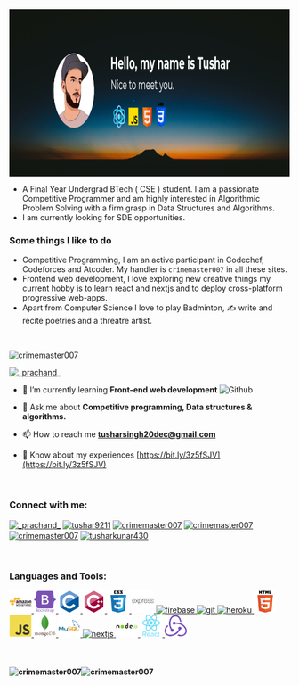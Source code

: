 <!-- <h1 align="center" >Hello World ❤</h1> -->
<img src="https://github.com/crimemaster007/crimemaster007/blob/main/wepik--202251-16540.png" height="300px" width="900px" alt="Twitter" align="center">



* A Final Year Undergrad BTech ( CSE ) student. I am a passionate Competitive Programmer and am highly interested in Algorithmic Problem Solving with a firm grasp in Data Structures and Algorithms.
* I am currently looking for SDE opportunities.


### Some things I like to do
* Competitive Programming, I am an active participant in Codechef, Codeforces and Atcoder. My handler is ``crimemaster007`` in all these sites.
* Frontend web development, I love exploring new creative things my current hobby is to learn react and nextjs and to deploy cross-platform progressive web-apps.
* Apart from Computer Science I love to play Badminton, ✍️ write and recite poetries and a threatre artist.


<br>
<p align="left"> <img src="https://komarev.com/ghpvc/?username=crimemaster007&label=Profile%20views&color=0e75b6&style=flat" alt="crimemaster007" /> </p>
<p align="left"> <a href="https://twitter.com/_prachand_" target="blank"><img src="https://img.shields.io/twitter/follow/_prachand_?logo=twitter&style=for-the-badge" alt="_prachand_" /></a> </p>
<img width="25%" align="right" alt="Github" src="https://raw.githubusercontent.com/onimur/.github/master/.resources/git-header.svg" />

- 🌱 I’m currently learning **Front-end web development**

- 💬 Ask me about **Competitive programming, Data structures & algorithms.**

- 📫 How to reach me **tusharsingh20dec@gmail.com**

- 📄 Know about my experiences [https://bit.ly/3z5fSJV](https://bit.ly/3z5fSJV)


<br>
<h3 align="left">Connect with me:</h3>

<p align="left">
<a href="https://twitter.com/_prachand_" target="blank"><img align="center" src="https://raw.githubusercontent.com/rahuldkjain/github-profile-readme-generator/master/src/images/icons/Social/twitter.svg" alt="_prachand_" height="30" width="40" /></a>
<a href="https://linkedin.com/in/tushar9211" target="blank"><img align="center" src="https://raw.githubusercontent.com/rahuldkjain/github-profile-readme-generator/master/src/images/icons/Social/linked-in-alt.svg" alt="tushar9211" height="30" width="40" /></a>
<a href="https://www.codechef.com/users/crimemaster007" target="blank"><img align="center" src="https://cdn.jsdelivr.net/npm/simple-icons@3.1.0/icons/codechef.svg" alt="crimemaster007" height="30" width="40" /></a>
<a href="https://codeforces.com/profile/crimemaster007" target="blank"><img align="center" src="https://raw.githubusercontent.com/rahuldkjain/github-profile-readme-generator/master/src/images/icons/Social/codeforces.svg" alt="crimemaster007" height="30" width="40" /></a>
<a href="https://www.leetcode.com/crimemaster007" target="blank"><img align="center" src="https://raw.githubusercontent.com/rahuldkjain/github-profile-readme-generator/master/src/images/icons/Social/leet-code.svg" alt="crimemaster007" height="30" width="40" /></a>
<a href="https://auth.geeksforgeeks.org/user/tusharkunar430" target="blank"><img align="center" src="https://raw.githubusercontent.com/rahuldkjain/github-profile-readme-generator/master/src/images/icons/Social/geeks-for-geeks.svg" alt="tusharkunar430" height="30" width="40" /></a>
</p>
<br>
<h3 align="left">Languages and Tools:</h3>
<p align="left"> <a href="https://aws.amazon.com" target="_blank" rel="noreferrer"> <img src="https://raw.githubusercontent.com/devicons/devicon/master/icons/amazonwebservices/amazonwebservices-original-wordmark.svg" alt="aws" width="40" height="40"/> </a> <a href="https://getbootstrap.com" target="_blank" rel="noreferrer"> <img src="https://raw.githubusercontent.com/devicons/devicon/master/icons/bootstrap/bootstrap-plain-wordmark.svg" alt="bootstrap" width="40" height="40"/> </a> <a href="https://www.cprogramming.com/" target="_blank" rel="noreferrer"> <img src="https://raw.githubusercontent.com/devicons/devicon/master/icons/c/c-original.svg" alt="c" width="40" height="40"/> </a> <a href="https://www.w3schools.com/cpp/" target="_blank" rel="noreferrer"> <img src="https://raw.githubusercontent.com/devicons/devicon/master/icons/cplusplus/cplusplus-original.svg" alt="cplusplus" width="40" height="40"/> </a> <a href="https://www.w3schools.com/css/" target="_blank" rel="noreferrer"> <img src="https://raw.githubusercontent.com/devicons/devicon/master/icons/css3/css3-original-wordmark.svg" alt="css3" width="40" height="40"/> </a> <a href="https://expressjs.com" target="_blank" rel="noreferrer"> <img src="https://raw.githubusercontent.com/devicons/devicon/master/icons/express/express-original-wordmark.svg" alt="express" width="40" height="40"/> </a> <a href="https://firebase.google.com/" target="_blank" rel="noreferrer"> <img src="https://www.vectorlogo.zone/logos/firebase/firebase-icon.svg" alt="firebase" width="40" height="40"/> </a> <a href="https://git-scm.com/" target="_blank" rel="noreferrer"> <img src="https://www.vectorlogo.zone/logos/git-scm/git-scm-icon.svg" alt="git" width="40" height="40"/> </a> <a href="https://heroku.com" target="_blank" rel="noreferrer"> <img src="https://www.vectorlogo.zone/logos/heroku/heroku-icon.svg" alt="heroku" width="40" height="40"/> </a> <a href="https://www.w3.org/html/" target="_blank" rel="noreferrer"> <img src="https://raw.githubusercontent.com/devicons/devicon/master/icons/html5/html5-original-wordmark.svg" alt="html5" width="40" height="40"/> </a> <a href="https://developer.mozilla.org/en-US/docs/Web/JavaScript" target="_blank" rel="noreferrer"> <img src="https://raw.githubusercontent.com/devicons/devicon/master/icons/javascript/javascript-original.svg" alt="javascript" width="40" height="40"/> </a> <a href="https://www.mongodb.com/" target="_blank" rel="noreferrer"> <img src="https://raw.githubusercontent.com/devicons/devicon/master/icons/mongodb/mongodb-original-wordmark.svg" alt="mongodb" width="40" height="40"/> </a> <a href="https://www.mysql.com/" target="_blank" rel="noreferrer"> <img src="https://raw.githubusercontent.com/devicons/devicon/master/icons/mysql/mysql-original-wordmark.svg" alt="mysql" width="40" height="40"/> </a> <a href="https://nextjs.org/" target="_blank" rel="noreferrer"> <img src="https://cdn.worldvectorlogo.com/logos/nextjs-2.svg" alt="nextjs" width="40" height="40"/> </a> <a href="https://nodejs.org" target="_blank" rel="noreferrer"> <img src="https://raw.githubusercontent.com/devicons/devicon/master/icons/nodejs/nodejs-original-wordmark.svg" alt="nodejs" width="40" height="40"/> </a> <a href="https://reactjs.org/" target="_blank" rel="noreferrer"> <img src="https://raw.githubusercontent.com/devicons/devicon/master/icons/react/react-original-wordmark.svg" alt="react" width="40" height="40"/> </a> <a href="https://redux.js.org" target="_blank" rel="noreferrer"> <img src="https://raw.githubusercontent.com/devicons/devicon/master/icons/redux/redux-original.svg" alt="redux" width="40" height="40"/> </a> </p>

<br>
<h4><img align="left" src="https://github-readme-stats.vercel.app/api/top-langs?username=crimemaster007&show_icons=true&locale=en&layout=compact" alt="crimemaster007" /></h4>

<h4><img align="left" src="https://github-readme-stats.vercel.app/api?username=crimemaster007&show_icons=true&locale=en" alt="crimemaster007" /></h4>
